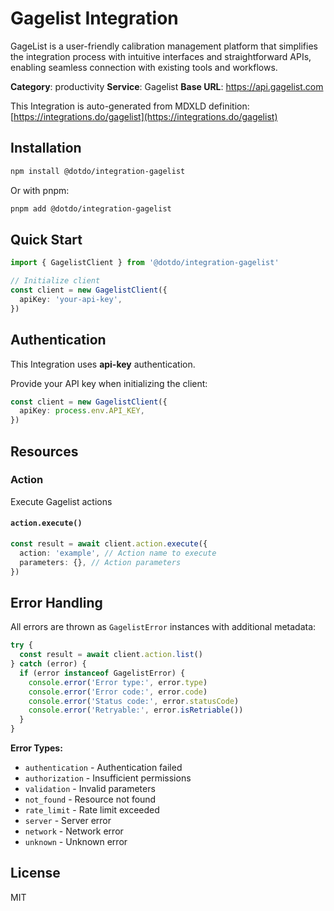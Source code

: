 # Gagelist Integration

GageList is a user-friendly calibration management platform that simplifies the integration process with intuitive interfaces and straightforward APIs, enabling seamless connection with existing tools and workflows.

**Category**: productivity
**Service**: Gagelist
**Base URL**: https://api.gagelist.com

This Integration is auto-generated from MDXLD definition: [https://integrations.do/gagelist](https://integrations.do/gagelist)

## Installation

```bash
npm install @dotdo/integration-gagelist
```

Or with pnpm:

```bash
pnpm add @dotdo/integration-gagelist
```

## Quick Start

```typescript
import { GagelistClient } from '@dotdo/integration-gagelist'

// Initialize client
const client = new GagelistClient({
  apiKey: 'your-api-key',
})
```

## Authentication

This Integration uses **api-key** authentication.

Provide your API key when initializing the client:

```typescript
const client = new GagelistClient({
  apiKey: process.env.API_KEY,
})
```

## Resources

### Action

Execute Gagelist actions

#### `action.execute()`

```typescript
const result = await client.action.execute({
  action: 'example', // Action name to execute
  parameters: {}, // Action parameters
})
```

## Error Handling

All errors are thrown as `GagelistError` instances with additional metadata:

```typescript
try {
  const result = await client.action.list()
} catch (error) {
  if (error instanceof GagelistError) {
    console.error('Error type:', error.type)
    console.error('Error code:', error.code)
    console.error('Status code:', error.statusCode)
    console.error('Retryable:', error.isRetriable())
  }
}
```

**Error Types:**

- `authentication` - Authentication failed
- `authorization` - Insufficient permissions
- `validation` - Invalid parameters
- `not_found` - Resource not found
- `rate_limit` - Rate limit exceeded
- `server` - Server error
- `network` - Network error
- `unknown` - Unknown error

## License

MIT
